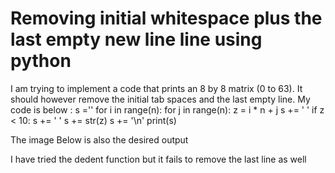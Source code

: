 
# Removing initial whitespace plus the last empty new line line using python

I am trying to implement a code that prints an 8 by 8 matrix (0 to 63). It should however remove the initial tab spaces and the last empty line. My code is below :
s =''
for i in range(n):
    for j in range(n):
        z = i * n + j
        s += ' '
        if z < 10:
            s += ' '
        s += str(z)
    s += '\n'
print(s)


The image Below is also the desired output

I have tried the dedent function but it fails to remove the last line as well

        